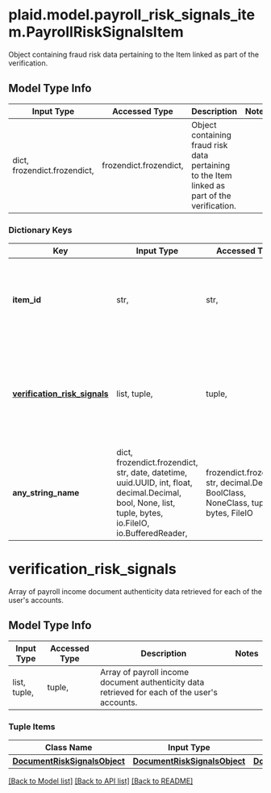 # plaid.model.payroll_risk_signals_item.PayrollRiskSignalsItem

Object containing fraud risk data pertaining to the Item linked as part of the verification.

## Model Type Info
Input Type | Accessed Type | Description | Notes
------------ | ------------- | ------------- | -------------
dict, frozendict.frozendict,  | frozendict.frozendict,  | Object containing fraud risk data pertaining to the Item linked as part of the verification. | 

### Dictionary Keys
Key | Input Type | Accessed Type | Description | Notes
------------ | ------------- | ------------- | ------------- | -------------
**item_id** | str,  | str,  | The &#x60;item_id&#x60; of the Item associated with this webhook, warning, or error | 
**[verification_risk_signals](#verification_risk_signals)** | list, tuple,  | tuple,  | Array of payroll income document authenticity data retrieved for each of the user&#x27;s accounts. | 
**any_string_name** | dict, frozendict.frozendict, str, date, datetime, uuid.UUID, int, float, decimal.Decimal, bool, None, list, tuple, bytes, io.FileIO, io.BufferedReader,  | frozendict.frozendict, str, decimal.Decimal, BoolClass, NoneClass, tuple, bytes, FileIO | any string name can be used but the value must be the correct type | [optional]

# verification_risk_signals

Array of payroll income document authenticity data retrieved for each of the user's accounts.

## Model Type Info
Input Type | Accessed Type | Description | Notes
------------ | ------------- | ------------- | -------------
list, tuple,  | tuple,  | Array of payroll income document authenticity data retrieved for each of the user&#x27;s accounts. | 

### Tuple Items
Class Name | Input Type | Accessed Type | Description | Notes
------------- | ------------- | ------------- | ------------- | -------------
[**DocumentRiskSignalsObject**](DocumentRiskSignalsObject.md) | [**DocumentRiskSignalsObject**](DocumentRiskSignalsObject.md) | [**DocumentRiskSignalsObject**](DocumentRiskSignalsObject.md) |  | 

[[Back to Model list]](../../README.md#documentation-for-models) [[Back to API list]](../../README.md#documentation-for-api-endpoints) [[Back to README]](../../README.md)

